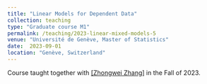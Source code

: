 ```yaml
---
title: "Linear Models for Dependent Data"
collection: teaching
type: "Graduate course M1"
permalink: /teaching/2023-linear-mixed-models-5
venue: "Université de Genève, Master of Statistics"
date:  2023-09-01
location: "Genève, Switzerland"
---
```


Course taught together with [[Zhongwei Zhang]](https://zhongwei-zhang.github.io) in the Fall of 2023.
